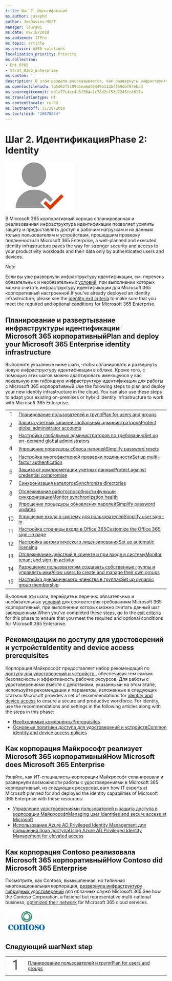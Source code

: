 ```yaml
---
title: Шаг 2. Идентификация
ms.author: josephd
author: JoeDavies-MSFT
manager: laurawi
ms.date: 09/18/2018
ms.audience: ITPro
ms.topic: article
ms.service: o365-solutions
localization_priority: Priority
ms.collection:
- Ent_O365
- Strat_O365_Enterprise
ms.custom: ''
description: В этом разделе рассказывается, как развернуть инфраструктуру идентификации для Microsoft 365 корпоративный.
ms.openlocfilehash: 7b5d62f5c09a1ea6d46449b113bff59dbf07ebad
ms.sourcegitcommit: eb1a77e4cc4e8f564a1c78d2ef53d7245fe4517a
ms.translationtype: HT
ms.contentlocale: ru-RU
ms.lasthandoff: 11/28/2018
ms.locfileid: "26870844"
---
```

# <a name="phase-2-identity"></a><span data-ttu-id="5b59a-103">Шаг 2. Идентификация</span><span class="sxs-lookup"><span data-stu-id="5b59a-103">Phase 2: Identity</span></span>

![](./media/deploy-foundation-infrastructure/identity_icon.png)

<span data-ttu-id="5b59a-104">В Microsoft 365 корпоративный хорошо спланированная и реализованная инфраструктура идентификации позволяет усилить защиту и предоставлять доступ к рабочим нагрузкам и их данным только пользователям и устройствам, прошедшим проверку подлинности.</span><span class="sxs-lookup"><span data-stu-id="5b59a-104">In Microsoft 365 Enterprise, a well-planned and executed identity infrastructure paves the way for stronger security and access to your productivity workloads and their data only by authenticated users and devices.</span></span>

>[!Note]
><span data-ttu-id="5b59a-105">Если вы уже развернули инфраструктуру идентификации, см. перечень обязательных и необязательных [условий](identity-exit-criteria.md), при выполнении которых можно считать инфраструктуру идентификации для Microsoft 365 корпоративный настроенной.</span><span class="sxs-lookup"><span data-stu-id="5b59a-105">If you’ve already deployed an identity infrastructure, please see the [identity exit criteria](identity-exit-criteria.md) to make sure that you meet the required and optional conditions for Microsoft 365 Enterprise.</span></span>
>

## <a name="plan-and-deploy-your-microsoft-365-enterprise-identity-infrastructure"></a><span data-ttu-id="5b59a-106">Планирование и развертывание инфраструктуры идентификации Microsoft 365 корпоративный</span><span class="sxs-lookup"><span data-stu-id="5b59a-106">Plan and deploy your Microsoft 365 Enterprise identity infrastructure</span></span> 

<span data-ttu-id="5b59a-p101">Выполните указанные ниже шаги, чтобы спланировать и развернуть новую инфраструктуру идентификации в облаке. Кроме того, с помощью этих шагов можно адаптировать имеющуюся у вас локальную или гибридную инфраструктуру идентификации для работы с Microsoft 365 корпоративный.</span><span class="sxs-lookup"><span data-stu-id="5b59a-p101">Use the following steps to plan and deploy your new identity infrastructure in the cloud. You can also use these steps to adapt your existing on-premises or hybrid identity infrastructure to work with Microsoft 365 Enterprise.</span></span> 

|||
|:-------|:-----|
|![](./media/stepnumbers/Step1.png)| [<span data-ttu-id="5b59a-109">Планирование пользователей и групп</span><span class="sxs-lookup"><span data-stu-id="5b59a-109">Plan for users and groups</span></span>](identity-plan-users-groups.md) |
|![](./media/stepnumbers/Step2.png)| [<span data-ttu-id="5b59a-110">Защита учетных записей глобальных администраторов</span><span class="sxs-lookup"><span data-stu-id="5b59a-110">Protect global administrator accounts</span></span>](identity-designate-protect-admin-accounts.md) |
|![](./media/stepnumbers/Step3.png)| [<span data-ttu-id="5b59a-111">Настройка глобальных администраторов по требованию</span><span class="sxs-lookup"><span data-stu-id="5b59a-111">Set up on-demand global administrators</span></span>](identity-privileged-identity-management.md) |
|![](./media/stepnumbers/Step4.png)| [<span data-ttu-id="5b59a-112">Упрощение процедуры сброса паролей</span><span class="sxs-lookup"><span data-stu-id="5b59a-112">Simplify password resets</span></span>](identity-password-reset.md) |
|![](./media/stepnumbers/Step5.png)| [<span data-ttu-id="5b59a-113">Настройка многофакторной проверки подлинности</span><span class="sxs-lookup"><span data-stu-id="5b59a-113">Set up multi-factor authentication</span></span>](identity-multi-factor-authentication.md) |
|![](./media/stepnumbers/Step6.png)| [<span data-ttu-id="5b59a-114">Защита от компрометации учетных данных</span><span class="sxs-lookup"><span data-stu-id="5b59a-114">Protect against credential compromise</span></span>](identity-azure-ad-identity-protection.md) |
|![](./media/stepnumbers/Step7.png)| [<span data-ttu-id="5b59a-115">Синхронизация каталогов</span><span class="sxs-lookup"><span data-stu-id="5b59a-115">Synchronize directories</span></span>](identity-azure-ad-connect.md) |
|![](./media/stepnumbers/Step8.png)| [<span data-ttu-id="5b59a-116">Отслеживание работоспособности функции синхронизации</span><span class="sxs-lookup"><span data-stu-id="5b59a-116">Monitor synchronization health</span></span>](identity-azure-ad-connect-health.md) |
|![](./media/stepnumbers/Step9.png)| [<span data-ttu-id="5b59a-117">Упрощение процедуры обновления паролей</span><span class="sxs-lookup"><span data-stu-id="5b59a-117">Simplify password updates</span></span>](identity-password-writeback.md) |
|![](./media/stepnumbers/Step10.png)| [<span data-ttu-id="5b59a-118">Упрощение входа в систему для пользователей</span><span class="sxs-lookup"><span data-stu-id="5b59a-118">Simplify user sign-in</span></span>](identity-single-sign-on.md) |
|![](./media/stepnumbers/Step11.png)| [<span data-ttu-id="5b59a-119">Настройка страницы входа в Office 365</span><span class="sxs-lookup"><span data-stu-id="5b59a-119">Customize the Office 365 sign-in page</span></span>](identity-customize-office-365-sign-in.md) |
|![](./media/stepnumbers/Step12.png)| [<span data-ttu-id="5b59a-120">Настройка автоматического лицензирования</span><span class="sxs-lookup"><span data-stu-id="5b59a-120">Set up automatic licensing</span></span>](identity-group-based-licensing.md) |
|![](./media/stepnumbers/Step13.png)| [<span data-ttu-id="5b59a-121">Отслеживание действий в клиенте и при входе в систему</span><span class="sxs-lookup"><span data-stu-id="5b59a-121">Monitor tenant and sign-in activity</span></span>](identity-azure-ad-access-usage-reporting.md) |
|![](./media/stepnumbers/Step14.png)| [<span data-ttu-id="5b59a-122">Разрешение пользователям создавать собственные группы и управлять ими</span><span class="sxs-lookup"><span data-stu-id="5b59a-122">Allow users to create and manage their own groups</span></span>](identity-self-service-group-management.md) |
|![](./media/stepnumbers/Step15.png)| [<span data-ttu-id="5b59a-123">Настройка динамического членства в группах</span><span class="sxs-lookup"><span data-stu-id="5b59a-123">Set up dynamic group membership</span></span>](identity-automatic-group-membership.md) |

<span data-ttu-id="5b59a-124">Выполнив эти шаги, перейдите к перечню обязательных и необязательных [условий](identity-exit-criteria.md) для соответствия требованиям Microsoft 365 корпоративный, при выполнении которых можно считать данный шаг завершенным.</span><span class="sxs-lookup"><span data-stu-id="5b59a-124">When you've completed these steps, go to the [exit criteria](identity-exit-criteria.md) for this phase to ensure that you meet the required and optional conditions for Microsoft 365 Enterprise.</span></span>

## <a name="identity-and-device-access-recommendations"></a><span data-ttu-id="5b59a-125">Рекомендации по доступу для удостоверений и устройств</span><span class="sxs-lookup"><span data-stu-id="5b59a-125">Identity and device access prerequisites</span></span>

<span data-ttu-id="5b59a-p102">Корпорация Майкрософт предоставляет набор рекомендаций по [доступу для удостоверений и устройств ](microsoft-365-policies-configurations.md), обеспечивая тем самым безопасность и эффективность рабочих ресурсов. Для работы с удостоверениями вместе с действиями, указанными на этом этапе, используйте рекомендации и параметры, изложенные в следующих статьях:</span><span class="sxs-lookup"><span data-stu-id="5b59a-p102">Microsoft provides a set of recommendations for [identity and device access](microsoft-365-policies-configurations.md) to ensure a secure and productive workforce. For identity, use the recommendations and settings in the following articles along with the steps in this phase:</span></span>

- [<span data-ttu-id="5b59a-128">Необходимые компоненты</span><span class="sxs-lookup"><span data-stu-id="5b59a-128">Prerequisites</span></span>](identity-access-prerequisites.md)
- [<span data-ttu-id="5b59a-129">Основные политики доступа для удостоверений и устройств</span><span class="sxs-lookup"><span data-stu-id="5b59a-129">Common identity and device access policies</span></span>](identity-access-policies.md)

## <a name="how-microsoft-does-microsoft-365-enterprise"></a><span data-ttu-id="5b59a-130">Как корпорация Майкрософт реализует Microsoft 365 корпоративный</span><span class="sxs-lookup"><span data-stu-id="5b59a-130">How Microsoft does Microsoft 365 Enterprise</span></span>

<span data-ttu-id="5b59a-131">Узнайте, как ИТ-специалисты корпорации Майкрософт спланировали и развернули возможности работы с удостоверениями в Microsoft 365 корпоративный, из следующих ресурсов:</span><span class="sxs-lookup"><span data-stu-id="5b59a-131">Learn how IT experts at Microsoft planned for and deployed the identity capabilities of Microsoft 365 Enterprise with these resources:</span></span>

- [<span data-ttu-id="5b59a-132">Управление удостоверениями пользователей и защита доступа в корпорации Майкрософт</span><span class="sxs-lookup"><span data-stu-id="5b59a-132">Managing user identities and secure access at Microsoft</span></span>](https://www.microsoft.com/itshowcase/Article/Content/931/Managing-user-identities-and-secure-access-at-Microsoft)
- [<span data-ttu-id="5b59a-133">Использование Azure AD Privileged Identity Management для повышения прав доступа</span><span class="sxs-lookup"><span data-stu-id="5b59a-133">Using Azure AD Privileged Identity Management for elevated access</span></span>](https://www.microsoft.com/itshowcase/Article/Content/887/Using-Azure-AD-Privileged-Identity-Management-for-elevated-access)

## <a name="how-contoso-did-microsoft-365-enterprise"></a><span data-ttu-id="5b59a-134">Как корпорация Contoso реализовала Microsoft 365 корпоративный</span><span class="sxs-lookup"><span data-stu-id="5b59a-134">How Contoso did Microsoft 365 Enterprise</span></span>

<span data-ttu-id="5b59a-135">Посмотрите, как Contoso, вымышленная, но типичная многонациональная корпорация, [развернула инфраструктуру гибридных удостоверений](contoso-identity.md) для облачных служб Microsoft 365.</span><span class="sxs-lookup"><span data-stu-id="5b59a-135">See how the Contoso Corporation, a fictional but representative multi-national business, [optimized their network](contoso-identity.md) for Microsoft 365 cloud services.</span></span>

![](./media/contoso-overview/contoso-icon.png)


## <a name="next-step"></a><span data-ttu-id="5b59a-136">Следующий шаг</span><span class="sxs-lookup"><span data-stu-id="5b59a-136">Next step</span></span>

|||
|:-------|:-----|
|![](./media/stepnumbers/Step1.png)| [<span data-ttu-id="5b59a-137">Планирование пользователей и групп</span><span class="sxs-lookup"><span data-stu-id="5b59a-137">Plan for users and groups</span></span>](identity-plan-users-groups.md) |
